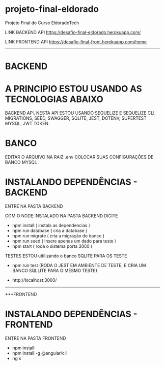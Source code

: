 # projeto-final-eldorado
Projeto Final do Curso EldoradoTech

LINK BACKEND API
https://desafio-final-eldorado.herokuapp.com/

LINK FRONTEND API
https://desafio-final-front.herokuapp.com/home
________________________________________________________________________________________________________________________________________________________________________
# BACKEND
# A PRINCIPIO ESTOU USANDO AS TECNOLOGIAS ABAIXO
BACKEND API, NESTA API ESTOU USANDO SEQUELIZE E SEQUELIZE CLI, MIGRATIONS, SEED, SWAGGER, SQLITE, JEST, DOTENV, SUPERTEST MYSQL, JWT TOKEN.

# BANCO 
EDITAR O ARQUIVO NA RAIZ .env 
  COLOCAR SUAS CONFIGURAÇÕES DE BANCO MYSQL
  
# INSTALANDO DEPENDÊNCIAS - BACKEND
  ENTRE NA PASTA BACKEND
  
  COM O NODE INSTALADO NA PASTA BACKEND DIGITE
   - npm install ( instala as dependencias )
   - npm run database ( cria a database )
   - npm run migrate ( cria a migração do banco )
   - npm run seed ( insere apenas um dado para teste )
   - npm start ( roda o sistema porta 3000 )

  TESTES  ESTOU ultilizando o banco SQLITE PARA OS TESTE
   - npm run test (RODA O JEST EM AMBIENTE DE TESTE, E CRIA UM BANCO SQLLITE PARA O MESMO TESTE)
 
 - http://localhost:3000/
  ____________________________________________________________________________________________________________________________________________________________________
***FRONTEND

# INSTALANDO DEPENDÊNCIAS - FRONTEND
  ENTRE NA PASTA FRONTEND
  - npm install
  - npm install -g @angular/cli
  - ng s
